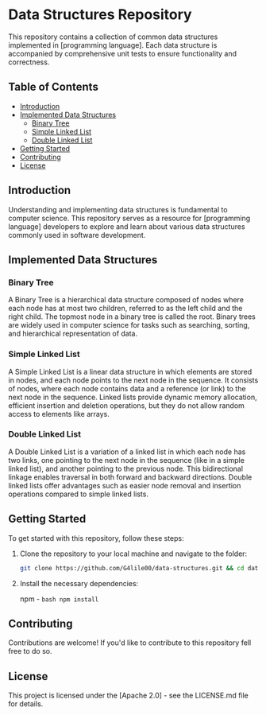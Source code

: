 # Data Structures Repository

This repository contains a collection of common data structures implemented in [programming language]. Each data structure is accompanied by comprehensive unit tests to ensure functionality and correctness.

## Table of Contents

- [Introduction](#introduction)
- [Implemented Data Structures](#implemented-data-structures)
  - [Binary Tree](#binary-tree)
  - [Simple Linked List](#simple-linked-list)
  - [Double Linked List](#double-linked-list)
- [Getting Started](#getting-started)
- [Contributing](#contributing)
- [License](#license)

## Introduction

Understanding and implementing data structures is fundamental to computer science. This repository serves as a resource for [programming language] developers to explore and learn about various data structures commonly used in software development.
## Implemented Data Structures

### Binary Tree

A Binary Tree is a hierarchical data structure composed of nodes where each node has at most two children, referred to as the left child and the right child. The topmost node in a binary tree is called the root. Binary trees are widely used in computer science for tasks such as searching, sorting, and hierarchical representation of data.

### Simple Linked List

A Simple Linked List is a linear data structure in which elements are stored in nodes, and each node points to the next node in the sequence. It consists of nodes, where each node contains data and a reference (or link) to the next node in the sequence. Linked lists provide dynamic memory allocation, efficient insertion and deletion operations, but they do not allow random access to elements like arrays.

### Double Linked List

A Double Linked List is a variation of a linked list in which each node has two links, one pointing to the next node in the sequence (like in a simple linked list), and another pointing to the previous node. This bidirectional linkage enables traversal in both forward and backward directions. Double linked lists offer advantages such as easier node removal and insertion operations compared to simple linked lists.

## Getting Started

To get started with this repository, follow these steps:

1. Clone the repository to your local machine and navigate to the folder:

   ```bash
   git clone https://github.com/G4lile00/data-structures.git && cd data-structures
   ```
2. Install the necessary dependencies:

   npm - ```bash
           npm install
         ```

## Contributing

Contributions are welcome! If you'd like to contribute to this repository fell free to do so.

## License

This project is licensed under the [Apache 2.0] - see the LICENSE.md file for details.

